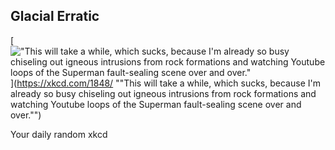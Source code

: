 ## Glacial Erratic
[!["This will take a while, which sucks, because I'm already so busy chiseling out igneous intrusions from rock formations and watching Youtube loops of the Superman fault-sealing scene over and over."](https://imgs.xkcd.com/comics/glacial_erratic.png)](https://xkcd.com/1848/ ""This will take a while, which sucks, because I'm already so busy chiseling out igneous intrusions from rock formations and watching Youtube loops of the Superman fault-sealing scene over and over."")

Your daily random xkcd
